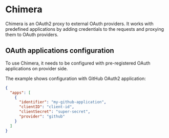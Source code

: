 # Chimera

Chimera is an OAuth2 proxy to external OAuth providers. 
It works with predefined applications by adding credentials to the requests and proxying them to OAuth providers.

## OAuth applications configuration

To use Chimera, it needs to be configured with pre-registered OAuth applications on provider side.

The example shows configuration with GitHub OAuth2 application:
```json
{
  "apps": [
    {
      "identifier": "my-github-application",
      "clientID": "client-id",
      "clientSecret": "super-secret",
      "provider": "github"
    }
  ]
}
```

